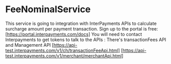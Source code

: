# FeeNominalService
This service is going to integration with InterPayments APIs to calculate surcharge amount per payment transaction. 
Sign up to the portal is free: [https://portal.interpayments.com/docs]
You will need to contact Interpayments to get tokens to talk to the APIs : There's transactionFees API and Management API
  [https://api-test.interpayments.com/v1/ch/transactionFeeApi.html]
  [https://api-test.interpayments.com/v1/merchant/merchantApi.html]

